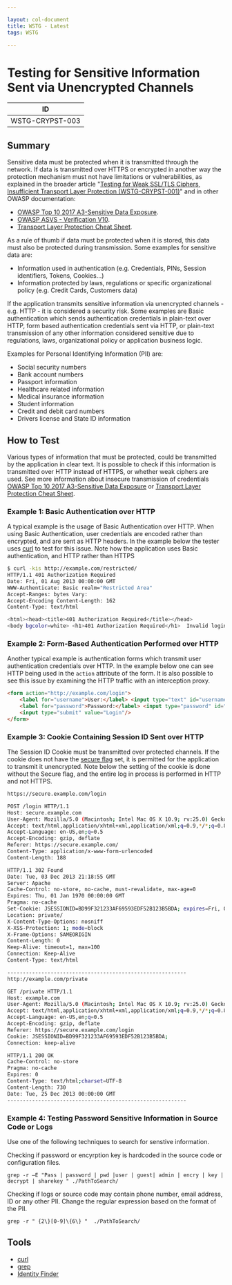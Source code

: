 ```yaml
---

layout: col-document
title: WSTG - Latest
tags: WSTG

---
```

# Testing for Sensitive Information Sent via Unencrypted Channels

|ID             |
|---------------|
|WSTG-CRYPST-003|

## Summary

Sensitive data must be protected when it is transmitted through the network. If data is transmitted over HTTPS or encrypted in another way the protection mechanism must not have limitations or vulnerabilities, as explained in the broader article "[Testing for Weak SSL/TLS Ciphers, Insufficient Transport Layer Protection (WSTG-CRYPST-001)](01-Testing_for_Weak_SSL_TLS_Ciphers_Insufficient_Transport_Layer_Protection.md)" and in other OWASP documentation:

- [OWASP Top 10 2017 A3-Sensitive Data Exposure](https://owasp.org/www-project-top-ten/OWASP_Top_Ten_2017/Top_10-2017_A3-Sensitive_Data_Exposure).
- [OWASP ASVS - Verification V10](https://code.google.com/p/owasp-asvs/wiki/Verification_V10).
- [Transport Layer Protection Cheat Sheet](https://owasp.org/www-project-cheat-sheets/cheatsheets/Transport_Layer_Protection_Cheat_Sheet.html).

As a rule of thumb if data must be protected when it is stored, this data must also be protected during transmission. Some examples for sensitive data are:

- Information used in authentication (e.g. Credentials, PINs, Session identifiers, Tokens, Cookies…)
- Information protected by laws, regulations or specific organizational policy (e.g. Credit Cards, Customers data)

If the application transmits sensitive information via unencrypted channels - e.g. HTTP - it is considered a security risk. Some examples are Basic authentication which sends authentication credentials in plain-text over HTTP, form based authentication credentials sent via HTTP, or plain-text transmission of any other information considered sensitive due to regulations, laws, organizational policy or application business logic.

Examples for Personal Identifying Information (PII) are:

- Social security numbers
- Bank account numbers
- Passport information
- Healthcare related information
- Medical insurance information
- Student information
- Credit and debit card numbers
- Drivers license and State ID information

## How to Test

Various types of information that must be protected, could be transmitted by the application in clear text. It is possible to check if this information is transmitted over HTTP instead of HTTPS, or whether weak ciphers are used. See more information about insecure transmission of credentials [OWASP Top 10 2017 A3-Sensitive Data Exposure](https://owasp.org/www-project-top-ten/OWASP_Top_Ten_2017/Top_10-2017_A3-Sensitive_Data_Exposure) or [Transport Layer Protection Cheat Sheet](https://owasp.org/www-project-cheat-sheets/cheatsheets/Transport_Layer_Protection_Cheat_Sheet.html).

### Example 1: Basic Authentication over HTTP

A typical example is the usage of Basic Authentication over HTTP. When using Basic Authentication, user credentials are encoded rather than encrypted, and are sent as HTTP headers. In the example below the tester uses [curl](https://curl.haxx.se/) to test for this issue. Note how the application uses Basic authentication, and HTTP rather than HTTPS

```bash
$ curl -kis http://example.com/restricted/
HTTP/1.1 401 Authorization Required
Date: Fri, 01 Aug 2013 00:00:00 GMT
WWW-Authenticate: Basic realm="Restricted Area"
Accept-Ranges: bytes Vary:
Accept-Encoding Content-Length: 162
Content-Type: text/html

<html><head><title>401 Authorization Required</title></head>
<body bgcolor=white> <h1>401 Authorization Required</h1>  Invalid login credentials!  </body></html>
```

### Example 2: Form-Based Authentication Performed over HTTP

Another typical example is authentication forms which transmit user authentication credentials over HTTP. In the example below one can see HTTP being used in the `action` attribute of the form. It is also possible to see this issue by examining the HTTP traffic with an interception proxy.

```html
<form action="http://example.com/login">
    <label for="username">User:</label> <input type="text" id="username" name="username" value=""/><br />
    <label for="password">Password:</label> <input type="password" id="password" name="password" value=""/>
    <input type="submit" value="Login"/>
</form>
```

### Example 3: Cookie Containing Session ID Sent over HTTP

The Session ID Cookie must be transmitted over protected channels. If the cookie does not have the [secure flag](../06-Session_Management_Testing/02-Testing_for_Cookies_Attributes.md) set, it is permitted for the application to transmit it unencrypted. Note below the setting of the cookie is done without the Secure flag, and the entire log in process is performed in HTTP and not HTTPS.

```bash
https://secure.example.com/login

POST /login HTTP/1.1
Host: secure.example.com
User-Agent: Mozilla/5.0 (Macintosh; Intel Mac OS X 10.9; rv:25.0) Gecko/20100101 Firefox/25.0
Accept: text/html,application/xhtml+xml,application/xml;q=0.9,*/*;q=0.8
Accept-Language: en-US,en;q=0.5
Accept-Encoding: gzip, deflate
Referer: https://secure.example.com/
Content-Type: application/x-www-form-urlencoded
Content-Length: 188

HTTP/1.1 302 Found
Date: Tue, 03 Dec 2013 21:18:55 GMT
Server: Apache
Cache-Control: no-store, no-cache, must-revalidate, max-age=0
Expires: Thu, 01 Jan 1970 00:00:00 GMT
Pragma: no-cache
Set-Cookie: JSESSIONID=BD99F321233AF69593EDF52B123B5BDA; expires=Fri, 01-Jan-2014 00:00:00 GMT; path=/; domain=example.com; httponly
Location: private/
X-Content-Type-Options: nosniff
X-XSS-Protection: 1; mode=block
X-Frame-Options: SAMEORIGIN
Content-Length: 0
Keep-Alive: timeout=1, max=100
Connection: Keep-Alive
Content-Type: text/html

----------------------------------------------------------
http://example.com/private

GET /private HTTP/1.1
Host: example.com
User-Agent: Mozilla/5.0 (Macintosh; Intel Mac OS X 10.9; rv:25.0) Gecko/20100101 Firefox/25.0
Accept: text/html,application/xhtml+xml,application/xml;q=0.9,*/*;q=0.8
Accept-Language: en-US,en;q=0.5
Accept-Encoding: gzip, deflate
Referer: https://secure.example.com/login
Cookie: JSESSIONID=BD99F321233AF69593EDF52B123B5BDA;
Connection: keep-alive

HTTP/1.1 200 OK
Cache-Control: no-store
Pragma: no-cache
Expires: 0
Content-Type: text/html;charset=UTF-8
Content-Length: 730
Date: Tue, 25 Dec 2013 00:00:00 GMT
----------------------------------------------------------
```

### Example 4: Testing Password Sensitive Information in Source Code or Logs

Use one of the following techniques to search for senstive information.

Checking if password or encyrption key is hardcoded in the source code or configuration files.

`grep -r –E "Pass | password | pwd |user | guest| admin | encry | key | decrypt | sharekey " ./PathToSearch/`

Checking if logs or source code may contain phone number, email address, ID or any other PII. Change the regular expression based on the format of the PII.

`grep -r " {2\}[0-9]\{6\} "  ./PathToSearch/`

## Tools

- [curl](https://curl.haxx.se/)
- [grep](http://man7.org/linux/man-pages/man1/egrep.1.html)
- [Identity Finder](https://download.cnet.com/Identity-Finder-Free-Edition/3000-2144_4-10906766.html)
